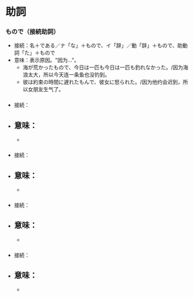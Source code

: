 # 助詞

### もので（接続助詞）

- 接続：名＋である／ナ「な」＋もので、イ「辞」／動「辞」＋もので、助動詞「た」＋もので
- 意味：表示原因。"因为..."。
  - 海が荒かったもので、今日は一匹も今日は一匹も釣れなかった。/因为海浪太大，所以今天连一条鱼也没钓到。
  - 彼は約束の時間に遅れたもんで、彼女に怒られた。/因为他约会迟到，所以女朋友生气了。

###

- 接続：
- 意味：
  - 
  - 

### 

- 接続：
- 意味：
  - 
  - 

### 

- 接続：
- 意味：
  - 
  - 

### 

- 接続：
- 意味：
  - 
  - 





